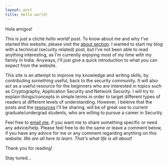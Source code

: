 ```yaml
---
layout: post
title: Hello world!
---
```


Hola amigos!

This is just a cliché *hello world!* post. To know about me and why I've started this website, please visit the [about section](http://www.rahilarora.com/about/). I wanted to start my blog with a technical (security related) post, but I've not been able to read anything interesting, as I'm currently enjoying most of my time with my family in India. Anyways, I'll just give a quick introduction to what you can expect from the website.

This site is an attempt to improve my knowledge and writing skills, by contributing something useful, back to the security community. It will also act as a useful resource for the beginners who are interested in topics such as Cryptography, Application Security and Network Security. I will try to explain things/concepts in simple terms in order to target different types of readers at different levels of understanding. However, I beleive that the posts and the [resources](http://www.rahilarora.com/useful_resources/) I'll be sharing, will be of great use to current graduate/undergrad students, who are willing to pursue a career in Security.

Feel free to [email me](mailto:contact@rahilarora.com), if you want me to share something specific or need any advice/help. Please feel free to do the same or leave a comment below, if you have any advice for me or any comment regarding anything on this website. *We are all here to learn. That's what life is all about!*

Thank you for reading!

Stay tuned...
